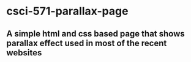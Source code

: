 # csci-571-parallax-page
## A simple html and css based page that shows parallax effect used in most of the recent websites
